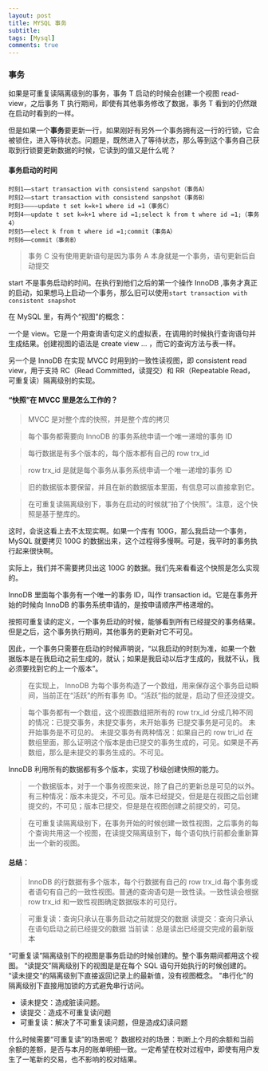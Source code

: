 ```yaml
---
layout: post
title: MYSQL 事务
subtitle:
tags: [Mysql]
comments: true
---
```


### 事务

如果是可重复读隔离级别的事务，事务 T 启动的时候会创建一个视图 read-view，之后事务 T 执行期间，即使有其他事务修改了数据，事务 T 看到的仍然跟在启动时看到的一样。

但是如果一个**事务**要更新一行，如果刚好有另外一个事务拥有这一行的行锁，它会被锁住，进入等待状态。问题是，既然进入了等待状态，那么等到这个事务自己获取到行锁要更新数据的时候，它读到的值又是什么呢？

#### 事务启动的时间

```text
时刻1——start transaction with consistend sanpshot（事务A）
时刻2——start transaction with consistend sanpshot（事务B）
时刻3————update t set k=k+1 where id =1（事务C）
时刻4——update t set k=k+1 where id =1;select k from t where id =1;（事务4）
时刻5——elect k from t where id =1;commit（事务A）
时刻6——commit（事务B）
```

> 事务 C 没有使用更新语句是因为事务 A 本身就是一个事务，语句更新后自动提交

start 不是事务启动的时间。在执行到他们之后的第一个操作 InnoDB ,事务才真正的启动，如果想马上启动一个事务，那么旧可以使用`start transaction with consistent snapshot`

在 MySQL 里，有两个“视图”的概念：

一个是 view。它是一个用查询语句定义的虚拟表，在调用的时候执行查询语句并生成结果。创建视图的语法是 create view ... ，而它的查询方法与表一样。

另一个是 InnoDB 在实现 MVCC 时用到的一致性读视图，即 consistent read view，用于支持 RC（Read Committed，读提交）和 RR（Repeatable Read，可重复读）隔离级别的实现。

#### “快照”在 MVCC 里是怎么工作的？

> MVCC 是对整个库的快照，并是整个库的拷贝

> 每个事务都需要向 InnoDB 的事务系统申请一个唯一递增的事务 ID

> 每行数据是有多个版本的，每个版本都有自己的 row trx_id

> row trx_id 是就是每个事务从事务系统申请一个唯一递增的事务 ID

> 旧的数据版本要保留，并且在新的数据版本里面，有信息可以直接拿到它。

> 在可重复读隔离级别下，事务在启动的时候就“拍了个快照”。注意，这个快照是基于整库的。

这时，会说这看上去不太现实啊。如果一个库有 100G，那么我启动一个事务，MySQL 就要拷贝 100G 的数据出来，这个过程得多慢啊。可是，我平时的事务执行起来很快啊。

实际上，我们并不需要拷贝出这 100G 的数据。我们先来看看这个快照是怎么实现的。

InnoDB 里面每个事务有一个唯一的事务 ID，叫作 transaction id。它是在事务开始的时候向 InnoDB 的事务系统申请的，是按申请顺序严格递增的。

按照可重复读的定义，一个事务启动的时候，能够看到所有已经提交的事务结果。但是之后，这个事务执行期间，其他事务的更新对它不可见。

因此，一个事务只需要在启动的时候声明说，“以我启动的时刻为准，如果一个数据版本是在我启动之前生成的，就认；如果是我启动以后才生成的，我就不认，我必须要找到它的上一个版本”。

> 在实现上， InnoDB 为每个事务构造了一个数组，用来保存这个事务启动瞬间，当前正在“活跃”的所有事务 ID。“活跃”指的就是，启动了但还没提交。

> 每个事务都有一个数组，这个视图数组把所有的 row trx_id 分成几种不同的情况：已提交事务，未提交事务，未开始事务
> 已提交事务是可见的。
> 未开始事务是不可见的。
> 未提交事务有两种情况：如果自己的 row tri_id 在数组里面，那么证明这个版本是由已提交的事务生成的，可见。如果是不再数组，那么是未提交的事务生成的。不可见。

InnoDB 利用所有的数据都有多个版本，实现了秒级创建快照的能力。

> 一个数据版本，对于一个事务视图来说，除了自己的更新总是可见的以外。有三种情况：版本未提交，不可见。版本已经提交，但是是在视图之后创建提交的，不可见；版本已提交，但是是在视图创建之前提交的，可见。

> 在可重复读隔离级别下，在事务开始的时候创建一致性视图，之后事务的每个查询共用这一个视图，在读提交隔离级别下，每个语句执行前都会重新算出一个新的视图。

#### 总结：

> InnoDB 的行数据有多个版本，每个行数据有自己的 row trx_id.每个事务或者语句有自己的一致性视图。普通的查询语句是一致性读。一致性读会根据 row trx_id 和一致性视图确定数据版本的可见行。

> 可重复读：查询只承认在事务启动之前就提交的数据
> 读提交：查询只承认在语句启动之前已经提交的数据
> 当前读：总是读出已经提交完成的最新版本

“可重复读”隔离级别下的视图是事务启动的时候创建的。整个事务期间都用这个视图。
“读提交”隔离级别下的视图是是在每个 SQL 语句开始执行的时候创建的。
“读未提交“的隔离级别下直接返回记录上的最新值，没有视图概念。
"串行化"的隔离级别下直接用加锁的方式避免串行访问。

- 读未提交：造成脏读问题。
- 读提交：造成不可重复读问题
- 可重复读：解决了不可重复读问题，但是造成幻读问题

什么时候需要“可重复读”的场景呢？
数据校对的场景：判断上个月的余额和当前余额的差额，是否与本月的账单明细一致。一定希望在校对过程中，即使有用户发生了一笔新的交易，也不影响的校对结果。

